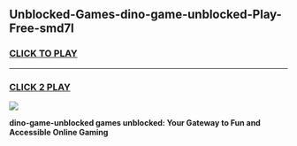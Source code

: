 
## Unblocked-Games-dino-game-unblocked-Play-Free-smd7l
<h3>
<a href="https://premium76.site?title=dino-game-unblocked&ref=24M">CLICK TO PLAY</a></h3>
<hr>

<h3>
<a href="https://premium76.site?title=dino-game-unblocked&ref=24M">CLICK 2 PLAY</a>
  
</h3>

<a href="https://premium76.site?title=dino-game-unblocked&ref=24M"><img src="https://clearcache.store/games.png"></a>


**dino-game-unblocked games unblocked: Your Gateway to Fun and Accessible Online Gaming**
